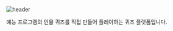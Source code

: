 ![header](<https://capsule-render.vercel.app/api?type=waving&color=233067&height=200&section=header&text=Quizmon(퀴즈몬)&fontSize=45&fontAlignY=35&fontColor=ffffff>)

예능 프로그램의 인물 퀴즈를 직접 만들어 플레이하는 퀴즈 플랫폼입니다.
